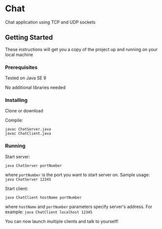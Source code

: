 # Chat
Chat application using TCP and UDP sockets

## Getting Started

These instructions will get you a copy of the project up and running on your local machine
### Prerequisites

Tested on Java SE 9

No additional libraries needed

### Installing

Clone or download

Compile:

```
javac ChatServer.java
javac ChatClient.java
```

### Running
Start server:

```
java ChatServer portNumber
```
where ```portNumber``` is the port you want to start server on.
Sample usage:
```java ChatServer 12345```

Start client:

```
java ChatClient hostName portNumber
```
where ```hostName``` and ```portNumber``` parameters specify server's address.
For example: ```java ChatClient localhost 12345```

You can now launch multiple clients and talk to yourself!
